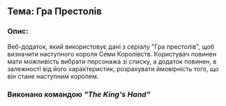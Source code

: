 ## Тема: Гра Престолів
### Опис:
Веб-додаток, який використовує дані з серіалу "Гра престолів", щоб визначити наступного короля Семи Королівств. 
Користувач повинен мати можливість вибрати персонажа зі списку, а додаток повинен, в залежності від його характеристик, розрахувати ймовірність того, що він стане наступним королем.

### Виконано командою *"The **King's** Hand"*
